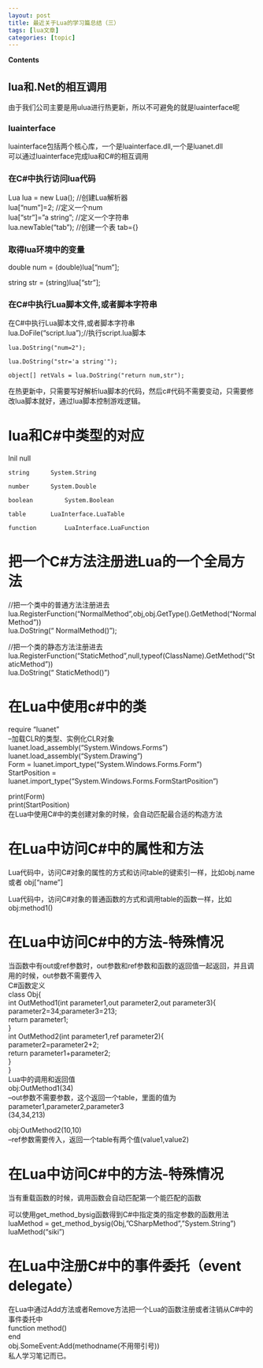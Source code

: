 ```yaml
---
layout: post
title: 最近关于Lua的学习篇总结（三） 
tags: [lua文章]
categories: [topic]
---
```

**Contents**

## lua和.Net的相互调用

由于我们公司主要是用ulua进行热更新，所以不可避免的就是luainterface呢

### luainterface

luainterface包括两个核心库，一个是luainterface.dll,一个是luanet.dll  
可以通过luainterface完成lua和C#的相互调用

### 在C#中执行访问lua代码

Lua lua = new Lua(); //创建Lua解析器  
lua[“num”]=2; //定义一个num  
lua[“str”]=”a string”; //定义一个字符串  
lua.newTable(“tab”); //创建一个表 tab={}

### 取得lua环境中的变量

double num = (double)lua[“num”];

string str = (string)lua[“str”];

### 在C#中执行Lua脚本文件,或者脚本字符串

在C#中执行Lua脚本文件,或者脚本字符串  
lua.DoFile(“script.lua”);//执行script.lua脚本

    
    
    lua.DoString("num=2");
    
    lua.DoString("str='a string'");
    
    object[] retVals = lua.DoString("return num,str");
    

在热更新中，只需要写好解析lua脚本的代码，然后c#代码不需要变动，只需要修改lua脚本就好，通过lua脚本控制游戏逻辑。

# lua和C#中类型的对应

lnil null

    
    
    string      System.String
    
    number      System.Double
    
    boolean         System.Boolean
    
    table       LuaInterface.LuaTable
    
    function        LuaInterface.LuaFunction
    

# 把一个C#方法注册进Lua的一个全局方法

//把一个类中的普通方法注册进去  
lua.RegisterFunction(“NormalMethod”,obj,obj.GetType().GetMethod(“NormalMethod”))  
lua.DoString(“ NormalMethod()”);

//把一个类的静态方法注册进去  
lua.RegisterFunction(“StaticMethod”,null,typeof(ClassName).GetMethod(“StaticMethod”))  
lua.DoString(“ StaticMethod()”)

# 在Lua中使用c#中的类

require “luanet”  
–加载CLR的类型、实例化CLR对象  
luanet.load_assembly(“System.Windows.Forms”)  
luanet.load_assembly(“System.Drawing”)  
Form = luanet.import_type(“System.Windows.Forms.Form”)  
StartPosition = luanet.import_type(“System.Windows.Forms.FormStartPosition”)

print(Form)  
print(StartPosition)  
在Lua中使用C#中的类创建对象的时候，会自动匹配最合适的构造方法

# 在Lua中访问C#中的属性和方法

Lua代码中，访问C#对象的属性的方式和访问table的键索引一样，比如obj.name 或者 obj[“name”]

Lua代码中，访问C#对象的普通函数的方式和调用table的函数一样，比如obj:method1()

# 在Lua中访问C#中的方法-特殊情况

当函数中有out或ref参数时，out参数和ref参数和函数的返回值一起返回，并且调用的时候，out参数不需要传入  
C#函数定义  
class Obj{  
int OutMethod1(int parameter1,out parameter2,out parameter3){  
parameter2=34;parameter3=213;  
return parameter1;  
}  
int OutMethod2(int parameter1,ref parameter2){  
parameter2=parameter2+2;  
return parameter1+parameter2;  
}  
}  
Lua中的调用和返回值  
obj:OutMethod1(34)  
–out参数不需要参数，这个返回一个table，里面的值为parameter1,parameter2,parameter3  
(34,34,213)

obj:OutMethod2(10,10)  
–ref参数需要传入，返回一个table有两个值(value1,value2)

# 在Lua中访问C#中的方法-特殊情况

当有重载函数的时候，调用函数会自动匹配第一个能匹配的函数

可以使用get_method_bysig函数得到C#中指定类的指定参数的函数用法  
luaMethod = get_method_bysig(Obj,”CSharpMethod”,”System.String”)  
luaMethod(“siki”)

# 在Lua中注册C#中的事件委托（event delegate）

在Lua中通过Add方法或者Remove方法把一个Lua的函数注册或者注销从C#中的事件委托中  
function method()  
end  
obj.SomeEvent:Add(methodname(不用带引号))  
私人学习笔记而已。